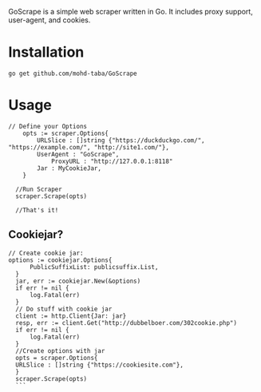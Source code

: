 GoScrape is a simple web scraper written in Go.
It includes proxy support, user-agent, and cookies.

# Installation
`go get github.com/mohd-taba/GoScrape`

# Usage

```golang
// Define your Options
	opts := scraper.Options{
		URLSlice : []string {"https://duckduckgo.com/", "https://example.com/", "http://site1.com/"},
		UserAgent : "GoScrape",
    		ProxyURL : "http://127.0.0.1:8118"
		Jar : MyCookieJar,
	}
  
  //Run Scraper
  scraper.Scrape(opts)
  
  //That's it!
  ```
  
  ## Cookiejar?
  
  ```golang
  // Create cookie jar:
  options := cookiejar.Options{
        PublicSuffixList: publicsuffix.List,
    }
    jar, err := cookiejar.New(&options)
    if err != nil {
        log.Fatal(err)
    }
    // Do stuff with cookie jar
    client := http.Client{Jar: jar}
    resp, err := client.Get("http://dubbelboer.com/302cookie.php")
    if err != nil {
        log.Fatal(err)
    }
    //Create options with jar
    opts = scraper.Options{
    URLSlice : []string {"https://cookiesite.com"},
    }
    scraper.Scrape(opts)
    ```
  
